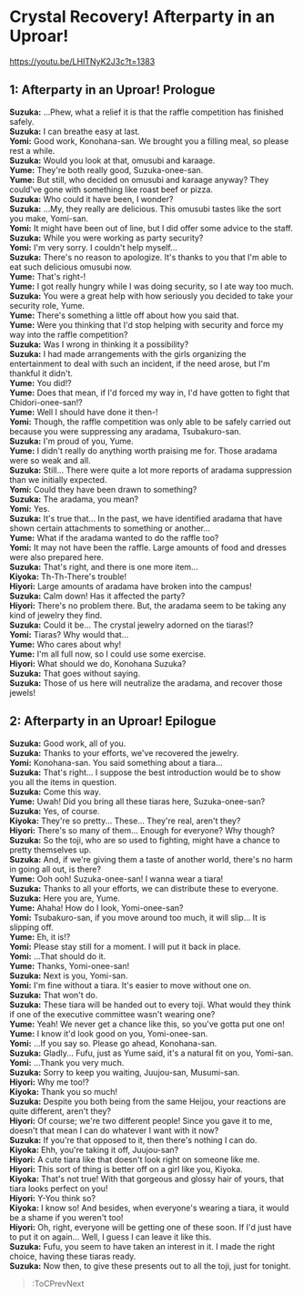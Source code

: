 
Crystal Recovery! Afterparty in an Uproar!
==========================================
https://youtu.be/LHITNyK2J3c?t=1383

  

## 1: Afterparty in an Uproar\! Prologue
**Suzuka:** ...Phew, what a relief it is that the raffle competition has finished safely.  
**Suzuka:** I can breathe easy at last.  
**Yomi:** Good work, Konohana-san. We brought you a filling meal, so please rest a while.  
**Suzuka:** Would you look at that, omusubi and karaage.  
**Yume:** They're both really good, Suzuka-onee-san.  
**Yume:** But still, who decided on omusubi and karaage anyway? They could've gone with something like roast beef or pizza.  
**Suzuka:** Who could it have been, I wonder?  
**Suzuka:** ...My, they really are delicious. This omusubi tastes like the sort you make, Yomi-san.  
**Yomi:** It might have been out of line, but I did offer some advice to the staff.  
**Suzuka:** While you were working as party security?  
**Yomi:** I'm very sorry. I couldn't help myself...  
**Suzuka:** There's no reason to apologize. It's thanks to you that I'm able to eat such delicious omusubi now.  
**Yume:** That's right-\!  
**Yume:** I got really hungry while I was doing security, so I ate way too much.  
**Suzuka:** You were a great help with how seriously you decided to take your security role, Yume.  
**Yume:** There's something a little off about how you said that.  
**Yume:** Were you thinking that I'd stop helping with security and force my way into the raffle competition?  
**Suzuka:** Was I wrong in thinking it a possibility?  
**Suzuka:** I had made arrangements with the girls organizing the entertainment to deal with such an incident, if the need arose, but I'm thankful it didn't.  
**Yume:** You did\!?  
**Yume:** Does that mean, if I'd forced my way in, I'd have gotten to fight that Chidori-onee-san\!?  
**Yume:** Well I should have done it then-\!  
**Yomi:** Though, the raffle competition was only able to be safely carried out because you were suppressing any aradama, Tsubakuro-san.  
**Suzuka:** I'm proud of you, Yume.  
**Yume:** I didn't really do anything worth praising me for. Those aradama were so weak and all.  
**Suzuka:** Still... There were quite a lot more reports of aradama suppression than we initially expected.  
**Yomi:** Could they have been drawn to something?  
**Suzuka:** The aradama, you mean?  
**Yomi:** Yes.  
**Suzuka:** It's true that... In the past, we have identified aradama that have shown certain attachments to something or another...  
**Yume:** What if the aradama wanted to do the raffle too?  
**Yomi:** It may not have been the raffle. Large amounts of food and dresses were also prepared here.  
**Suzuka:** That's right, and there is one more item...  
**Kiyoka:** Th-Th-There's trouble\!  
**Hiyori:** Large amounts of aradama have broken into the campus\!  
**Suzuka:** Calm down\! Has it affected the party?  
**Hiyori:** There's no problem there. But, the aradama seem to be taking any kind of jewelry they find.  
**Suzuka:** Could it be... The crystal jewelry adorned on the tiaras\!?  
**Yomi:** Tiaras? Why would that...  
**Yume:** Who cares about why\!  
**Yume:** I'm all full now, so I could use some exercise.  
**Hiyori:** What should we do, Konohana Suzuka?  
**Suzuka:** That goes without saying.  
**Suzuka:** Those of us here will neutralize the aradama, and recover those jewels\!  

## 2: Afterparty in an Uproar\! Epilogue
**Suzuka:** Good work, all of you.  
**Suzuka:** Thanks to your efforts, we've recovered the jewelry.  
**Yomi:** Konohana-san. You said something about a tiara...  
**Suzuka:** That's right... I suppose the best introduction would be to show you all the items in question.  
**Suzuka:** Come this way.  
**Yume:** Uwah\! Did you bring all these tiaras here, Suzuka-onee-san?  
**Suzuka:** Yes, of course.  
**Kiyoka:** They're so pretty... These... They're real, aren't they?  
**Hiyori:** There's so many of them... Enough for everyone? Why though?  
**Suzuka:** So the toji, who are so used to fighting, might have a chance to pretty themselves up.  
**Suzuka:** And, if we're giving them a taste of another world, there's no harm in going all out, is there?  
**Yume:** Ooh ooh\! Suzuka-onee-san\! I wanna wear a tiara\!  
**Suzuka:** Thanks to all your efforts, we can distribute these to everyone.  
**Suzuka:** Here you are, Yume.  
**Yume:** Ahaha\! How do I look, Yomi-onee-san?  
**Yomi:** Tsubakuro-san, if you move around too much, it will slip... It is slipping off.  
**Yume:** Eh, it is\!?  
**Yomi:** Please stay still for a moment. I will put it back in place.  
**Yomi:** ...That should do it.  
**Yume:** Thanks, Yomi-onee-san\!  
**Suzuka:** Next is you, Yomi-san.  
**Yomi:** I'm fine without a tiara. It's easier to move without one on.  
**Suzuka:** That won't do.  
**Suzuka:** These tiara will be handed out to every toji. What would they think if one of the executive committee wasn't wearing one?  
**Yume:** Yeah\! We never get a chance like this, so you've gotta put one on\!  
**Yume:** I know it'd look good on you, Yomi-onee-san.  
**Yomi:** ...If you say so. Please go ahead, Konohana-san.  
**Suzuka:** Gladly... Fufu, just as Yume said, it's a natural fit on you, Yomi-san.  
**Yomi:** ...Thank you very much.  
**Suzuka:** Sorry to keep you waiting, Juujou-san, Musumi-san.  
**Hiyori:** Why me too\!?  
**Kiyoka:** Thank you so much\!  
**Suzuka:** Despite you both being from the same Heijou, your reactions are quite different, aren't they?  
**Hiyori:** Of course; we're two different people\! Since you gave it to me, doesn't that mean I can do whatever I want with it now?  
**Suzuka:** If you're that opposed to it, then there's nothing I can do.  
**Kiyoka:** Ehh, you're taking it off, Juujou-san?  
**Hiyori:** A cute tiara like that doesn't look right on someone like me.  
**Hiyori:** This sort of thing is better off on a girl like you, Kiyoka.  
**Kiyoka:** That's not true\! With that gorgeous and glossy hair of yours, that tiara looks perfect on you\!  
**Hiyori:** Y-You think so?  
**Kiyoka:** I know so\! And besides, when everyone's wearing a tiara, it would be a shame if you weren't too\!  
**Hiyori:** Oh, right, everyone will be getting one of these soon. If I'd just have to put it on again... Well, I guess I can leave it like this.  
**Suzuka:** Fufu, you seem to have taken an interest in it. I made the right choice, having these tiaras ready.  
**Suzuka:** Now then, to give these presents out to all the toji, just for tonight.  
> :ToCPrevNext